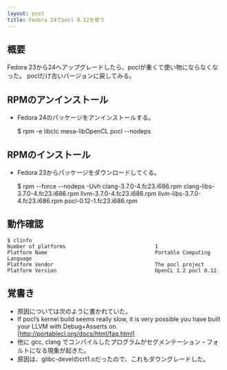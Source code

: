 ```yaml
---
layout: post
title: Fedora 24でpocl 0.12を使う
---
```


## 概要

Fedora 23から24へアップグレードしたら、poclが重くて使い物にならなくなった。
poclだけ古いバージョンに戻してみる。

## RPMのアンインストール
 - Fedora 24のパッケージをアンインストールする。

    $ rpm -e libclc mesa-libOpenCL pocl --nodeps

## RPMのインストール
 - Fedora 23からパッケージをダウンロードしてくる。

    $ rpm --force --nodeps -Uvh clang-3.7.0-4.fc23.i686.rpm clang-libs-3.7.0-4.fc23.i686.rpm llvm-3.7.0-4.fc23.i686.rpm llvm-libs-3.7.0-4.fc23.i686.rpm pocl-0.12-1.fc23.i686.rpm 

## 動作確認

    $ clinfo
    Number of platforms                             1
    Platform Name                                   Portable Computing Language
    Platform Vendor                                 The pocl project
    Platform Version                                OpenCL 1.2 pocl 0.12

## 覚書き

 - 原因については次のように書かれていた。
  - If pocl’s kernel build seems really slow, it is very possible you have built your LLVM with Debug+Asserts on. [http://portablecl.org/docs/html/faq.html]
 - 他に gcc, clang でコンパイルしたプログラムがセグメンテーション・フォルトになる現象が起きた。
  - 原因は、glibc-develのcrt1.oだったので、これもダウングレードした。
